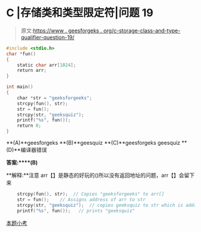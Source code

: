 # C |存储类和类型限定符|问题 19

> 原文:[https://www . geesforgeks . org/c-storage-class-and-type-qualifier-question-19/](https://www.geeksforgeeks.org/c-storage-classes-and-type-qualifiers-question-19/)

```cpp
#include <stdio.h>
char *fun()
{
    static char arr[1024];
    return arr;
}

int main()
{
    char *str = "geeksforgeeks";
    strcpy(fun(), str);
    str = fun();
    strcpy(str, "geeksquiz");
    printf("%s", fun());
    return 0;
}
```

**(A)**geesforgeks
**(B)**geesquiz
**(C)**geesforgeks geesquiz
**(D)**编译器错误

**答案:****(B)**

**解释:**注意 arr【】是静态的好玩的()所以没有返回地址的问题，arr【】会留下来

```cpp
    strcpy(fun(), str);  // Copies "geeksforgeeks" to arr[]
    str = fun();    // Assigns address of arr to str
    strcpy(str, "geeksquiz");  // copies geeksquiz to str which is address of arr[]
    printf("%s", fun());   // prints "geeksquiz"

```

[本题小考](https://www.geeksforgeeks.org/quiz-corner-gq/)